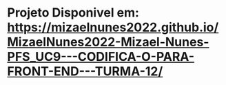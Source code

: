 # Projeto Disponivel em: https://mizaelnunes2022.github.io/MizaelNunes2022-Mizael-Nunes-PFS_UC9---CODIFICA-O-PARA-FRONT-END---TURMA-12/